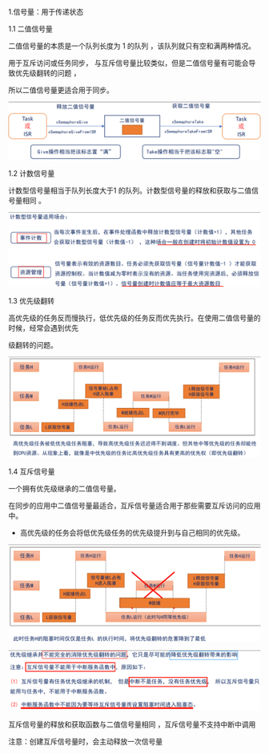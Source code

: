 1.信号量：用于传递状态

 

1.1 二值信号量

二值信号量的本质是一个队列长度为 1 的队列 ，该队列就只有空和满两种情况。

用于互斥访问或任务同步， 与互斥信号量比较类似，但是二值信号量有可能会导致优先级翻转的问题 ，

所以二值信号量更适合用于同步。

![image-20250422145655431](./image/信号量.assets/image-20250422145655431.png)

1.2 计数信号量

计数型信号量相当于队列长度大于1 的队列。计数型信号量的释放和获取与二值信号量相同 。

![image-20250422145703586](./image/信号量.assets/image-20250422145703586.png)

1.3 优先级翻转

高优先级的任务反而慢执行，低优先级的任务反而优先执行。在使用二值信号量的时候，经常会遇到优先

级翻转的问题。

![image-20250422145713479](./image/信号量.assets/image-20250422145713479.png)

1.4 互斥信号量

一个拥有优先级继承的二值信号量。

在同步的应用中二值信号量最适合，互斥信号量适合用于那些需要互斥访问的应用中。

 

- 高优先级的任务会将低优先级任务的优先级提升到与自己相同的优先级。

![image-20250422145725793](./image/信号量.assets/image-20250422145725793.png)

![image-20250422145729183](./image/信号量.assets/image-20250422145729183.png)

互斥信号量的释放和获取函数与二值信号量相同 ，互斥信号量不支持中断中调用

注意：创建互斥信号量时，会主动释放一次信号量